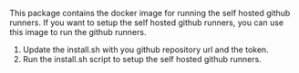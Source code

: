 This package contains the docker image for running the self hosted github runners.
If you want to setup the self hosted github runners, you can use this image to run the github runners.

1. Update the install.sh with you github repository url and the token.
2. Run the install.sh script to setup the self hosted github runners.